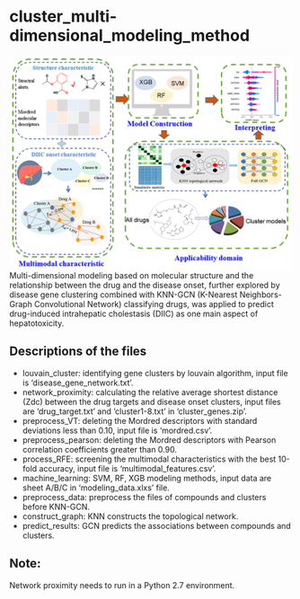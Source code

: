 # cluster_multi-dimensional_modeling_method
![Example Image](./TOC.png)
Multi-dimensional modeling based on molecular structure and the relationship between the drug and the disease onset, further explored by disease gene clustering combined with KNN-GCN (K-Nearest Neighbors-Graph Convolutional Network) classifying drugs, was applied to predict drug-induced intrahepatic cholestasis (DIIC) as one main aspect of hepatotoxicity.  

## Descriptions of the files
- louvain_cluster: identifying gene clusters by louvain algorithm, input file is ‘disease_gene_network.txt’.
- network_proximity: calculating the relative average shortest distance (Zdc) between the drug targets and disease onset clusters, input files are ‘drug_target.txt’ and ‘cluster1-8.txt’ in ‘cluster_genes.zip’.
- preprocess_VT: deleting the Mordred descriptors with standard deviations less than 0.10, input file is ‘mordred.csv’.
- preprocess_pearson: deleting the Mordred descriptors with Pearson correlation coefficients greater than 0.90.  
- process_RFE: screening the multimodal characteristics with the best 10-fold accuracy, input file is ‘multimodal_features.csv’.  
- machine_learning: SVM, RF, XGB modeling methods, input data are sheet A/B/C in ‘modeling_data.xlxs’ file.
- preprocess_data: preprocess the files of compounds and clusters before KNN-GCN.
- construct_graph: KNN constructs the topological network.
- predict_results: GCN predicts the associations between compounds and clusters.
  
## Note:
Network proximity needs to run in a Python 2.7 environment.




